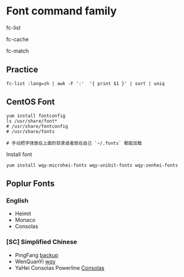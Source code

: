 # Font command family

fc-list

fc-cache

fc-match

## Practice
```
fc-list :lang=zh | awk -F ':'  '{ print $1 }' | sort | uniq
```


## CentOS Font
```
yum install fontconfig
ls /usr/share/font*
# /usr/share/fontconfig
# /usr/share/fonts

# 手动把字体放在上面的目录或者放在自己 `~/.fonts` 都能加载
```

Install font
```
yum install wqy-microhei-fonts wqy-unibit-fonts wqy-zenhei-fonts
```

## Poplur Fonts
### English
- Heimit
- Monaco
- Consolas

### [SC] Simplified Chinese
- PingFang [backup](https://github.com/ctrngk/backup)
- WenQuanYi [wqy](https://github.com/layerssss/wqy)
- YaHei Consolas Powerline [Consolas](https://github.com/liangfeng/consolas-font-for-airline)
